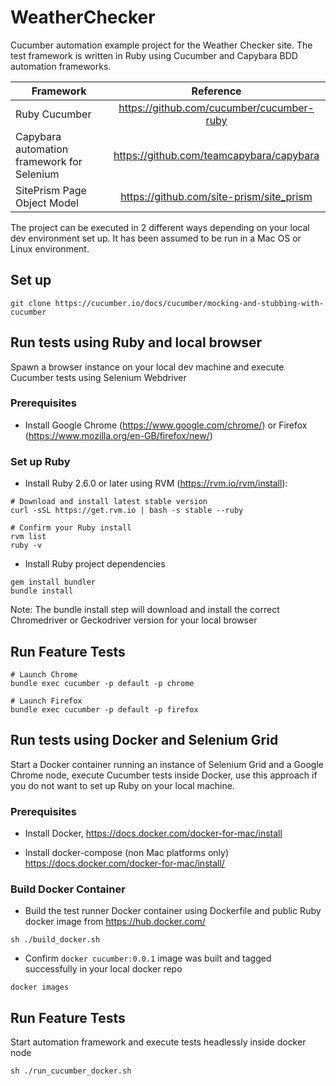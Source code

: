 # WeatherChecker
Cucumber automation example project for the Weather Checker site. The test framework is written in Ruby using Cucumber
and Capybara BDD automation frameworks.

| Framework        | Reference           | 
| ------------- |:-------------:| 
| Ruby Cucumber      | https://github.com/cucumber/cucumber-ruby         | 
| Capybara automation framework for Selenium | https://github.com/teamcapybara/capybara         | 
| SitePrism Page Object Model | https://github.com/site-prism/site_prism            | 

The project can be executed in 2 different ways depending on your local dev environment set up. It has been assumed
to be run in a Mac OS or Linux environment.

## Set up

```
git clone https://cucumber.io/docs/cucumber/mocking-and-stubbing-with-cucumber
```

## Run tests using Ruby and local browser

Spawn a browser instance on your local dev machine and execute Cucumber tests using Selenium Webdriver 

### Prerequisites

- Install Google Chrome (https://www.google.com/chrome/) or Firefox (https://www.mozilla.org/en-GB/firefox/new/)

### Set up Ruby

- Install Ruby 2.6.0 or later using RVM (https://rvm.io/rvm/install):

```
# Download and install latest stable version
curl -sSL https://get.rvm.io | bash -s stable --ruby

# Confirm your Ruby install
rvm list
ruby -v
```

- Install Ruby project dependencies

```
gem install bundler
bundle install
```

Note: The bundle install step will download and install the correct Chromedriver or Geckodriver version for your local browser

## Run Feature Tests
```
# Launch Chrome
bundle exec cucumber -p default -p chrome

# Launch Firefox
bundle exec cucumber -p default -p firefox
```

## Run tests using Docker and Selenium Grid

Start a Docker container running an instance of Selenium Grid and a Google Chrome node, execute Cucumber tests inside Docker,
use this approach if you do not want to set up Ruby on your local machine.

### Prerequisites

- Install Docker, https://docs.docker.com/docker-for-mac/install

- Install docker-compose (non Mac platforms only) https://docs.docker.com/docker-for-mac/install/

### Build Docker Container

- Build the test runner Docker container using Dockerfile and public Ruby docker image from https://hub.docker.com/

```
sh ./build_docker.sh
```

- Confirm `docker cucumber:0.0.1` image was built and tagged successfully in your local docker repo

```
docker images
```

## Run Feature Tests

Start automation framework and execute tests headlessly inside docker node


```
sh ./run_cucumber_docker.sh
```
